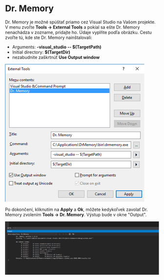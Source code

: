 # Dr. Memory

Dr. Memory je možné spúštať priamo cez Visual Studio na Vašom projekte. V menu zvoľte **Tools → External Tools** a pokial sa ešte Dr. Memory nenachádza v zozname, pridajte ho. Údaje vyplňte podľa obrázku. Cestu zvoľte tú, kde ste Dr. Memory nainštalovali:

- Arguments: **-visual_studio -- $(TargetPath)**
- Initial directory: **$(TargetDir)**
- nezabudnite zaškrtnúť **Use Output window**

![](/images/visual-studio-2015/drmemory.png)

Po dokončení, kliknutím na **Apply** a **Ok**, môžete kedykoľvek zavolať Dr. Memory zvolením **Tools → Dr. Memory**. Výstup bude v okne "Output".

![](/images/visual-studio-2015/output_drmemory.png)


